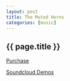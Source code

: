 ```yaml
---
layout: post
title: The Muted Horns
categories: [music]
---
```


## {{ page.title }}

[Purchase](https://www.msxaudio.com/products/the-muted-horns-loop-pack)

[Soundcloud Demos](https://soundcloud.com/msxiisound/the-muted-horns-loop-pack-demo)
